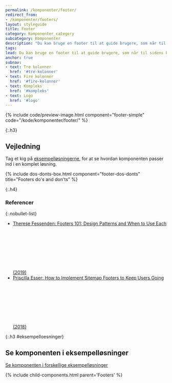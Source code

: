 ```yaml
---
permalink: /komponenter/footer/
redirect_from:
- /komponenter/footers/
layout: styleguide
title: Footer
category: Komponenter_category
subcategory: Komponenter
description: "Du kan bruge en footer til at guide brugere, som når til sidens bund videre."
tags: 
lead: Du kan bruge en footer til at guide brugere, som når til sidens bund videre.
anchor: true
subnav:
- text: Tre kolonner
  href: '#tre-kolonner'
- text: Fire kolonner
  href: '#fire-kolonner'
- text: Kompleks
  href: '#kompleks'
- text: Logo
  href: '#logo'
---
```


{% include code/preview-image.html component="footer-simple" code="/kode/komponenter/footer/" %}

{:.h3}
## Vejledning

Tag et kig på <a href="/eksempler/selvbetjeningsloesninger/">eksempelløsningerne</a>, for at se hvordan komponenten passer ind i en komplet løsning.

{% include dos-donts-box.html component="footer-dos-donts" title="Footers do's and don'ts" %}

{:.h4}
### Referencer

{:.nobullet-list}
- <a href="https://www.nngroup.com/articles/footers/" class="icon-link">Therese Fessenden: Footers 101: Design Patterns and When to Use Each (2019)<svg class="icon-svg" focusable="false" aria-hidden="true"><use xlink:href="#open-in-new"></use></svg></a>
- <a href="https://www.interaction-design.org/literature/article/how-to-implement-sitemap-footers-to-keep-users-going" class="icon-link">Priscilla Esser: How to Implement Sitemap Footers to Keep Users Going (2018)<svg class="icon-svg" focusable="false" aria-hidden="true"><use xlink:href="#open-in-new"></use></svg></a>

{:.h3 #eksempelloesninger}
## Se komponenten i eksempelløsninger

<a href="/eksempler/selvbetjeningsloesninger/">Se komponenten i forskellige eksempelløsninger</a>


{% include child-components.html parent='Footers' %}
